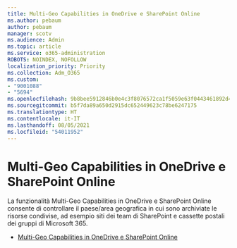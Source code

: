 ```yaml
---
title: Multi-Geo Capabilities in OneDrive e SharePoint Online
ms.author: pebaum
author: pebaum
manager: scotv
ms.audience: Admin
ms.topic: article
ms.service: o365-administration
ROBOTS: NOINDEX, NOFOLLOW
localization_priority: Priority
ms.collection: Adm_O365
ms.custom:
- "9001088"
- "5694"
ms.openlocfilehash: 9b8bee5912846b0e4c3f8076572ca1f5059e63f0443461892d4e2d3041913288
ms.sourcegitcommit: b5f7da89a650d2915dc652449623c78be6247175
ms.translationtype: HT
ms.contentlocale: it-IT
ms.lasthandoff: 08/05/2021
ms.locfileid: "54011952"
---
```

# <a name="multi-geo-capabilities-in-onedrive-and-sharepoint-online"></a>Multi-Geo Capabilities in OneDrive e SharePoint Online

La funzionalità Multi-Geo Capabilities in OneDrive e SharePoint Online consente di controllare il paese/area geografica in cui sono archiviate le risorse condivise, ad esempio siti dei team di SharePoint e cassette postali dei gruppi di Microsoft 365.
- [Multi-Geo Capabilities in OneDrive e SharePoint Online](https://docs.microsoft.com/office365/enterprise/multi-geo-capabilities-in-onedrive-and-sharepoint-online-in-office-365)
